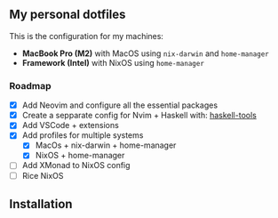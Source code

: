 
## My personal dotfiles

This is the configuration for my machines:
- **MacBook Pro (M2)** with MacOS using `nix-darwin` and `home-manager`
- **Framework (Intel)** with NixOS using `home-manager`

### Roadmap

- [x] Add Neovim and configure all the essential packages
- [x] Create a sepparate config for Nvim + Haskell with: [haskell-tools](https://github.com/MrcJkb/haskell-tools.nvim)
- [x] Add VSCode + extensions
- [x] Add profiles for multiple systems
    - [x] MacOs + nix-darwin + home-manager
    - [x] NixOS + home-manager
- [ ] Add XMonad to NixOS config
- [ ] Rice NixOS

## Installation
